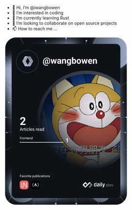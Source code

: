 - 👋 Hi, I’m @iwangbowen
- 👀 I’m interested in coding
- 🌱 I’m currently learning Rust
- 💞️ I’m looking to collaborate on open source projects
- 📫 How to reach me ...

<a href="https://app.daily.dev/DailyDevTips"><img src="https://github.com/iwangbowen/iwangbowen/blob/master/devcard.svg" width="400" alt="Chris Bongers's Dev Card"/></a>
